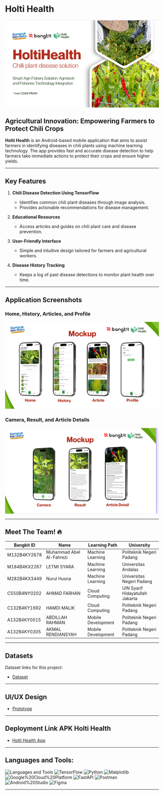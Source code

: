 # Holti Health

![Holti Health](https://github.com/AkmalRendiansyah/tes0/blob/main/profile.png)

## Agricultural Innovation: Empowering Farmers to Protect Chili Crops

**Holti Health** is an Android-based mobile application that aims to assist farmers in identifying diseases in chili plants using machine learning technology. The app provides fast and accurate disease detection to help farmers take immediate actions to protect their crops and ensure higher yields.

---

## Key Features

1. **Chili Disease Detection Using TensorFlow**
   - Identifies common chili plant diseases through image analysis.
   - Provides actionable recommendations for disease management.

2. **Educational Resources**
   - Access articles and guides on chili plant care and disease prevention.

3. **User-Friendly Interface**
   - Simple and intuitive design tailored for farmers and agricultural workers.

4. **Disease History Tracking**
   - Keeps a log of past disease detections to monitor plant health over time.

---

## Application Screenshots

### Home, History, Articles, and Profile
![Mockup 1](https://github.com/AkmalRendiansyah/tes0/blob/main/mockup1.png)

### Camera, Result, and Article Details
![Mockup 2](https://github.com/AkmalRendiansyah/tes0/blob/main/mockup2.png)

---

## Meet The Team! 🔥

| Bangkit ID     | Name                          | Learning Path       | University                                    |
|----------------|-------------------------------|---------------------|----------------------------------------------|
| M132B4KY2678    | Muhammad Abel Al-Fahrezi              | Machine Learning    | Politeknik Negeri Padang               | 
| M184B4KX2267    | LETMI SYARA             | Machine Learning    | Universitas Andalas                      | 
| M282B4KX3449    | Nurul Husna   | Machine Learning    | Universitas Negeri Padang                      | 
| C550B4NY0202    | AHMAD FARHAN              | Cloud Computing     | UIN Syarif Hidayatullah Jakarta          | 
| C132B4KY1692    | HAMDI MALIK    | Cloud Computing     |  Politeknik Negeri Padang          | 
| A132B4KY0015    | ABDILLAH RAHMAN    | Mobile Development  | Politeknik Negeri Padang          | 
| A132B4KY0305    | AKMAL RENDIANSYAH          | Mobile Development  | Politeknik Negeri Padang                    | 

---

## Datasets

Dataset links for this project:
- [Dataset](https://drive.usercontent.google.com/download?id=16g1OQ7OPdRmby3_gKg1OXHEEWkJtLGS2&authuser=0)

---

## UI/UX Design

- [Prototype](https://www.figma.com/design/m6iKGah6lfys2IuW88qW8D/Holti-Health?node-id=0-1&node-type=canvas&t=5PlHlXHIF95f6Mws-0)

---

## Deployment Link APK Holti Health

- [Holti Health App](https://github.com/AkmalRendiansyah/Aplikasi-Holti-Health)

---

## Languages and Tools:

![Languages and Tools](https://img.shields.io/badge/Google%20Colaboratory-blue?style=flat&logo=googlecolab)
![TensorFlow](https://img.shields.io/badge/TensorFlow-orange?style=flat&logo=tensorflow)
![Python](https://img.shields.io/badge/Python-blue?style=flat&logo=python)
![Matplotlib](https://img.shields.io/badge/Matplotlib-green?style=flat)
![Google%20Cloud%20Platform](https://img.shields.io/badge/Google%20Cloud%20Platform-blue?style=flat&logo=googlecloud)
![FastAPI](https://img.shields.io/badge/FastAPI-teal?style=flat&logo=fastapi)
![Postman](https://img.shields.io/badge/Postman-orange?style=flat&logo=postman)
![Android%20Studio](https://img.shields.io/badge/Android%20Studio-green?style=flat&logo=androidstudio)
![Figma](https://img.shields.io/badge/Figma-red?style=flat&logo=figma)

---
